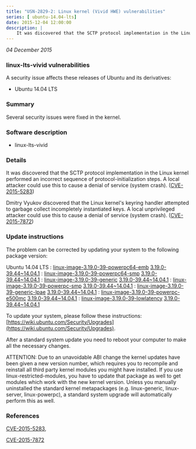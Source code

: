 ```yaml
---
title: "USN-2829-2: Linux kernel (Vivid HWE) vulnerabilities"
series: [ ubuntu-14.04-lts]
date: 2015-12-04 12:00:00
description: |
    It was discovered that the SCTP protocol implementation in the Linux kernel performed an incorrect sequence of protocol-initialization steps. A local attacker could use this to cause a denial of service (system crash). ([CVE-2015-5283](http://people.ubuntu.com/~ubuntu-security/cve/CVE-2015-5283))
--- 
```

 
 

*04 December 2015*

### linux-lts-vivid vulnerabilities

A security issue affects these releases of Ubuntu and its derivatives:

* Ubuntu 14.04 LTS

### Summary

Several security issues were fixed in the kernel. 

### Software description

* linux-lts-vivid 

### Details

It was discovered that the SCTP protocol implementation in the Linux kernel performed an incorrect sequence of protocol-initialization steps. A local attacker could use this to cause a denial of service (system crash). ([CVE-2015-5283](http://people.ubuntu.com/~ubuntu-security/cve/CVE-2015-5283))

Dmitry Vyukov discovered that the Linux kernel&#39;s keyring handler attempted to garbage collect incompletely instantiated keys. A local unprivileged attacker could use this to cause a denial of service (system crash). ([CVE-2015-7872](http://people.ubuntu.com/~ubuntu-security/cve/CVE-2015-7872)) 

### Update instructions

The problem can be corrected by updating your system to the following package version:

Ubuntu 14.04 LTS
 : [linux-image-3.19.0-39-powerpc64-emb](https://launchpad.net/ubuntu/+source/linux-lts-vivid) <span> [3.19.0-39.44~14.04.1](https://launchpad.net/ubuntu/+source/linux-lts-vivid/3.19.0-39.44~14.04.1) </span> 
 : [linux-image-3.19.0-39-powerpc64-smp](https://launchpad.net/ubuntu/+source/linux-lts-vivid) <span> [3.19.0-39.44~14.04.1](https://launchpad.net/ubuntu/+source/linux-lts-vivid/3.19.0-39.44~14.04.1) </span> 
 : [linux-image-3.19.0-39-generic](https://launchpad.net/ubuntu/+source/linux-lts-vivid) <span> [3.19.0-39.44~14.04.1](https://launchpad.net/ubuntu/+source/linux-lts-vivid/3.19.0-39.44~14.04.1) </span> 
 : [linux-image-3.19.0-39-powerpc-smp](https://launchpad.net/ubuntu/+source/linux-lts-vivid) <span> [3.19.0-39.44~14.04.1](https://launchpad.net/ubuntu/+source/linux-lts-vivid/3.19.0-39.44~14.04.1) </span> 
 : [linux-image-3.19.0-39-generic-lpae](https://launchpad.net/ubuntu/+source/linux-lts-vivid) <span> [3.19.0-39.44~14.04.1](https://launchpad.net/ubuntu/+source/linux-lts-vivid/3.19.0-39.44~14.04.1) </span> 
 : [linux-image-3.19.0-39-powerpc-e500mc](https://launchpad.net/ubuntu/+source/linux-lts-vivid) <span> [3.19.0-39.44~14.04.1](https://launchpad.net/ubuntu/+source/linux-lts-vivid/3.19.0-39.44~14.04.1) </span> 
 : [linux-image-3.19.0-39-lowlatency](https://launchpad.net/ubuntu/+source/linux-lts-vivid) <span> [3.19.0-39.44~14.04.1](https://launchpad.net/ubuntu/+source/linux-lts-vivid/3.19.0-39.44~14.04.1) </span> 

To update your system, please follow these instructions: [https://wiki.ubuntu.com/Security/Upgrades](https://wiki.ubuntu.com/Security/Upgrades).

After a standard system update you need to reboot your computer to make all the necessary changes.

ATTENTION: Due to an unavoidable ABI change the kernel updates have been given a new version number, which requires you to recompile and reinstall all third party kernel modules you might have installed. If you use linux-restricted-modules, you have to update that package as well to get modules which work with the new kernel version. Unless you manually uninstalled the standard kernel metapackages (e.g. linux-generic, linux-server, linux-powerpc), a standard system upgrade will automatically perform this as well. 

### References

 
 [CVE-2015-5283](http://people.ubuntu.com/~ubuntu-security/cve/CVE-2015-5283), 

 [CVE-2015-7872](http://people.ubuntu.com/~ubuntu-security/cve/CVE-2015-7872)
 

